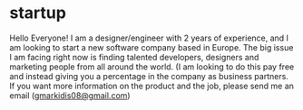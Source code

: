 # startup
Hello Everyone! I am a designer/engineer with 2 years of experience, and I am looking to start a new software company based in Europe.
The big issue I am facing right now is finding talented developers, designers and marketing people from all around the world. 
(I am looking to do this pay free and instead giving you a percentage in the company as business partners. If you want more information 
on the product and the job, please send me an email (gmarkidis08@gmail.com)
